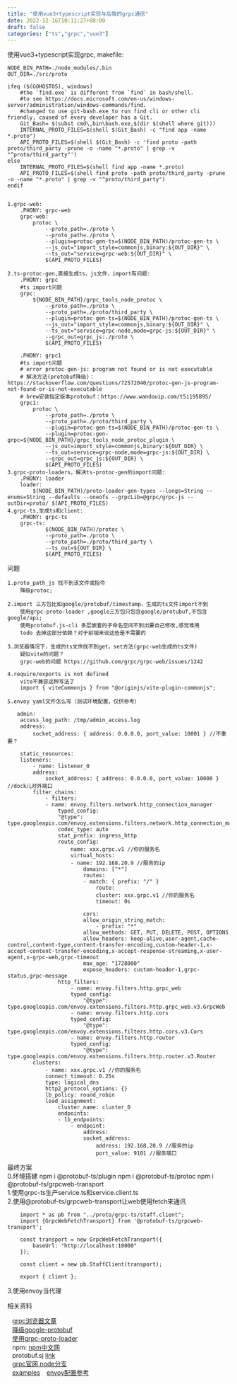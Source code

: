 ```yaml
---
title: "使用vue3+typescript实现与后端的grpc通信"
date: 2022-12-16T10:11:27+08:00
draft: false
categories: ["ts","grpc","vue3"]
---
```

使用vue3+typescript实现grpc, makefile:

    NODE_BIN_PATH=./node_modules/.bin
    OUT_DIR=./src/proto

    ifeq ($(GOHOSTOS), windows)
        #the `find.exe` is different from `find` in bash/shell.
        #to see https://docs.microsoft.com/en-us/windows-server/administration/windows-commands/find.
        #changed to use git-bash.exe to run find cli or other cli friendly, caused of every developer has a Git.
        Git_Bash= $(subst cmd\,bin\bash.exe,$(dir $(shell where git)))
        INTERNAL_PROTO_FILES=$(shell $(Git_Bash) -c "find app -name *.proto")
        API_PROTO_FILES=$(shell $(Git_Bash) -c 'find proto -path proto/third_party -prune -o -name "*.proto" | grep -v "^proto/third_party"')
    else
        INTERNAL_PROTO_FILES=$(shell find app -name *.proto)
        API_PROTO_FILES=$(shell find proto -path proto/third_party -prune -o -name "*.proto" | grep -v "^proto/third_party")
    endif


    1.grpc-web: 
        .PHONY: grpc-web
        grpc-web:
            protoc \
                --proto_path=./proto \
                --proto_path=./proto \
                --plugin=protoc-gen-ts=$(NODE_BIN_PATH)/protoc-gen-ts \
                --js_out="import_style=commonjs,binary:${OUT_DIR}" \
                --ts_out="service=grpc-web:${OUT_DIR}" \
                $(API_PROTO_FILES)

    2.ts-protoc-gen,直接生成ts，js文件，import有问题:
        .PHONY: grpc 
        #ts import问题
        grpc:
            ${NODE_BIN_PATH}/grpc_tools_node_protoc \
                --proto_path=./proto \
                --proto_path=./proto/third_party \
                --plugin=protoc-gen-ts=$(NODE_BIN_PATH)/protoc-gen-ts \
                --js_out="import_style=commonjs,binary:${OUT_DIR}" \
                --ts_out="service=grpc-node,mode=grpc-js:${OUT_DIR}" \
                --grpc_out=grpc_js:./proto \
                $(API_PROTO_FILES)

        .PHONY: grpc1
        #ts import问题
        # error protoc-gen-js: program not found or is not executable
        # 解决方法(protobuf降级)：https://stackoverflow.com/questions/72572040/protoc-gen-js-program-not-found-or-is-not-executable
        # brew安装指定版本protobuf：https://www.wandouip.com/t5i195895/
        grpc1:
            protoc \
                --proto_path=./proto \
                --proto_path=./proto/third_party \
                --plugin=protoc-gen-ts=$(NODE_BIN_PATH)/protoc-gen-ts \
                --plugin=protoc-gen-grpc=${NODE_BIN_PATH}/grpc_tools_node_protoc_plugin \
                --js_out=import_style=commonjs,binary:${OUT_DIR} \
                --ts_out=service=grpc-node,mode=grpc-js:${OUT_DIR} \
                --grpc_out=grpc_js:${OUT_DIR} \
                $(API_PROTO_FILES)
    3.grpc-proto-loaders，解决ts-protoc-gen的import问题: 
        .PHONY: loader 
        loader:
            $(NODE_BIN_PATH)/proto-loader-gen-types --longs=String --enums=String --defaults --oneofs --grpcLib=@grpc/grpc-js --outDir=proto/ $(API_PROTO_FILES)
    4.grpc-ts,生成ts和client:
        .PHONY: grpc-ts
        grpc-ts:
                $(NODE_BIN_PATH)/protoc \
                --proto_path=./proto \
                --proto_path=./proto/third_party \
                --ts_out=${OUT_DIR} \
                $(API_PROTO_FILES)
        


问题

    1.proto_path_js 找不到该文件或指令  
        降级protoc;  

    2.import 三方包比如google/protobuf/timestamp，生成的ts文件import不到  
        使用grpc-proto-loader ,google三方包只包含google/protubuf,不包含google/api;
        使用protobuf.js-cli 多层嵌套的子命名空间不到出要自己修改,感觉难用
        todo 去掉这部分依赖？对于前端来说这些是不需要的

    3.浏览器情况下，生成的ts文件找不到get，set方法(grpc-web生成的ts文件)
        疑似vite的问题？
        grpc-web的问题 https://github.com/grpc/grpc-web/issues/1242

    4.require/exports is not defined
        vite不兼容这种写法了
        import { viteCommonjs } from "@originjs/vite-plugin-commonjs";

    5.envoy yaml文件怎么写（测试环境配置，仅供参考）
        
       admin:
        access_log_path: /tmp/admin_access.log
        address:
            socket_address: { address: 0.0.0.0, port_value: 10001 } //不重要？

        static_resources:
        listeners:
            - name: listener_0
            address:
                socket_address: { address: 0.0.0.0, port_value: 10000 } //dock儿对外端口
            filter_chains:
                - filters:
                - name: envoy.filters.network.http_connection_manager
                    typed_config:
                    "@type": type.googleapis.com/envoy.extensions.filters.network.http_connection_manager.v3.HttpConnectionManager
                    codec_type: auto
                    stat_prefix: ingress_http
                    route_config:
                        name: xxx.grpc.v1 //你的服务名
                        virtual_hosts:
                        - name: 192.168.20.9 //服务的ip
                            domains: ["*"]
                            routes:
                            - match: { prefix: "/" }
                                route:
                                cluster: xxx.grpc.v1 //你的服务名
                                timeout: 0s
                        
                            cors:
                            allow_origin_string_match:
                                - prefix: "*"
                            allow_methods: GET, PUT, DELETE, POST, OPTIONS
                            allow_headers: keep-alive,user-agent,cache-control,content-type,content-transfer-encoding,custom-header-1,x-accept-content-transfer-encoding,x-accept-response-streaming,x-user-agent,x-grpc-web,grpc-timeout
                            max_age: "1728000"
                            expose_headers: custom-header-1,grpc-status,grpc-message
                    http_filters:
                        - name: envoy.filters.http.grpc_web
                        typed_config:
                            "@type": type.googleapis.com/envoy.extensions.filters.http.grpc_web.v3.GrpcWeb
                        - name: envoy.filters.http.cors
                        typed_config:
                            "@type": type.googleapis.com/envoy.extensions.filters.http.cors.v3.Cors
                        - name: envoy.filters.http.router
                        typed_config:
                            "@type": type.googleapis.com/envoy.extensions.filters.http.router.v3.Router
            clusters:
                - name: xxx.grpc.v1 //你的服务名
                connect_timeout: 0.25s
                type: logical_dns
                http2_protocol_options: {}
                lb_policy: round_robin
                load_assignment:
                    cluster_name: cluster_0
                    endpoints:
                    - lb_endpoints:
                        - endpoint:
                            address:
                            socket_address:
                                address: 192.168.20.9 //服务的ip
                                port_value: 9101 //服务端口

最终方案  
    0.环境搭建
        npm i @protobuf-ts/plugin
        npm i @protobuf-ts/protoc
        npm i @protobuf-ts/grpcweb-transport    
    1.使用grpc-ts生产service.ts和service.client.ts  
    2.使用@protobuf-ts/grpcweb-transport让web使用fetch来通讯  

        import * as pb from "../proto/grpc-ts/staff.client";
        import {GrpcWebFetchTransport} from '@protobuf-ts/grpcweb-transport';

        const transport = new GrpcWebFetchTransport({
            baseUrl: "http://localhost:10000"
        });

        const client = new pb.StaffClient(transport);

        export { client };  
  
3.使用envoy当代理
       

相关资料

&ensp; [grpc浏览器文章](https://grpc.io/blog/state-of-grpc-web/#f17)  
&ensp; [降级google-protobuf](https://stackoverflow.com/questions/72572040/protoc-gen-js-program-not-found-or-is-not-executable)  
&ensp; [使用grpc-proto-loader](https://github.com/grpc/grpc/issues/13010)    
&ensp; npm:  [npm中文网](https://www.npmjs.cn/getting-started/what-is-npm/)  
&ensp; protobuf.sj [link](http://febeacon.com/protobuf_docs_zh_cn/routes/performance.html)  
&ensp; [grpc官网,node分支](https://grpc.io/docs/languages/node/)  
&ensp; [examples](https://github.com/badsyntax/grpc-js-typescript)
&ensp; [envoy配置参考](https://icloudnative.io/envoy-handbook/docs/gettingstarted/quick-start/)
